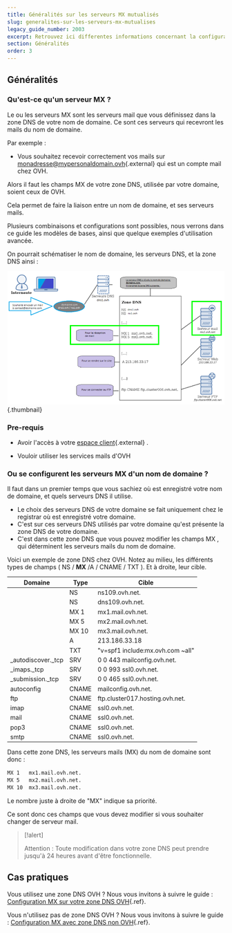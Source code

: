 ```yaml
---
title: Généralités sur les serveurs MX mutualisés
slug: generalites-sur-les-serveurs-mx-mutualises
legacy_guide_number: 2003
excerpt: Retrouvez ici differentes informations concernant la configuration de vos serveurs MX mutualisés
section: Généralités
order: 3
---
```


## Généralités

### Qu'est-ce qu'un serveur MX ?
Le ou les serveurs MX sont les serveurs mail que vous définissez dans la zone DNS de votre nom de domaine. Ce sont ces serveurs qui recevront les mails du nom de domaine.

Par exemple :

- Vous souhaitez recevoir correctement vos mails sur [monadresse@mypersonaldomain.ovh](mailto:monadresse@mypersonaldomain.ovh){.external} qui est un compte mail chez OVH.

Alors il faut les champs MX de votre zone DNS, utilisée par votre domaine, soient ceux de OVH.

Cela permet de faire la liaison entre un nom de domaine, et ses serveurs mails.

Plusieurs combinaisons et configurations sont possibles, nous verrons dans ce guide les modèles de bases, ainsi que quelque exemples d'utilisation avancée.

On pourrait schématiser le nom de domaine, les serveurs DNS, et la zone DNS ainsi :


![emails](images/img_3414.jpg){.thumbnail}


### Pre-requis
- Avoir l'accès à votre [espace client](https://www.ovh.com/manager/web/login/){.external} .

- Vouloir utiliser les services mails d'OVH


### Ou se configurent les serveurs MX d'un nom de domaine ?
Il faut dans un premier temps que vous sachiez où est enregistré votre nom de domaine, et quels serveurs DNS il utilise.

- Le choix des serveurs DNS de votre domaine se fait uniquement chez le registrar où est enregistré votre domaine.
- C'est sur ces serveurs DNS utilisés par votre domaine qu'est présente la zone DNS de votre domaine.
- C'est dans cette zone DNS que vous pouvez modifier les champs MX , qui déterminent les serveurs mails du nom de domaine.

Voici un exemple de zone DNS chez OVH. Notez au milieu, les différents types de champs ( NS /  **MX**  /A / CNAME / TXT ). Et à droite, leur cible.


|Domaine|Type|Cible|
|---|---|---|
||NS|ns109.ovh.net.|
||NS|dns109.ovh.net.|
||MX 1|mx1.mail.ovh.net.|
||MX 5|mx2.mail.ovh.net.|
||MX 10|mx3.mail.ovh.net.|
||A|213.186.33.18|
||TXT|"v=spf1 include:mx.ovh.com ~all"|
|_autodiscover._tcp|SRV|0 0 443 mailconfig.ovh.net.|
|_imaps._tcp|SRV|0 0 993 ssl0.ovh.net.|
|_submission._tcp|SRV|0 0 465 ssl0.ovh.net.|
|autoconfig|CNAME|mailconfig.ovh.net.|
|ftp|CNAME|ftp.cluster017.hosting.ovh.net.|
|imap|CNAME|ssl0.ovh.net.|
|mail|CNAME|ssl0.ovh.net.|
|pop3|CNAME|ssl0.ovh.net.|
|smtp|CNAME|ssl0.ovh.net.|

Dans cette zone DNS, les serveurs mails (MX) du nom de domaine sont donc :

```bash
MX 1   mx1.mail.ovh.net.
MX 5   mx2.mail.ovh.net.
MX 10  mx3.mail.ovh.net.
```

Le nombre juste à droite de "MX" indique sa priorité.

Ce sont donc ces champs que vous devez modifier si vous souhaiter changer de serveur mail.

> [!alert]
>
> Attention : Toute modification dans votre zone DNS peut prendre jusqu'à 24 heures avant d'être fonctionnelle.
> 

## Cas pratiques

Vous utilisez une zone DNS OVH ? Nous vous invitons à suivre le guide : [Configuration MX sur votre zone DNS OVH](https://docs.ovh.com/fr/emails/mail-mutualise-guide-de-configuration-mx-avec-zone-dns-ovh/){.ref}.

Vous n'utilisez pas de zone DNS OVH ? Nous vous invitons à suivre le guide : [Configuration MX avec zone DNS non OVH](https://docs.ovh.com/fr/emails/mail-mutualise-guide-de-configuration-mx-avec-zone-dns-non-ovh/){.ref}.